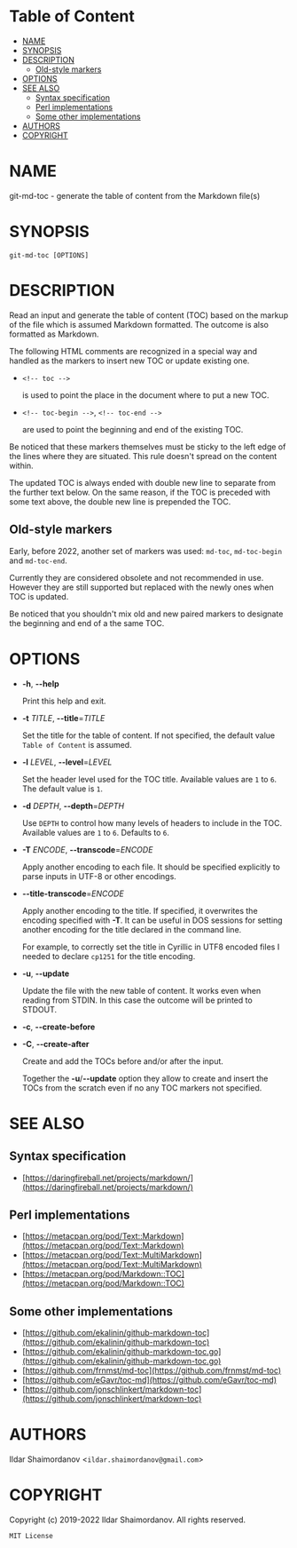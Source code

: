 <!-- toc-begin -->
# Table of Content
* [NAME](#name)
* [SYNOPSIS](#synopsis)
* [DESCRIPTION](#description)
  * [Old-style markers](#old-style-markers)
* [OPTIONS](#options)
* [SEE ALSO](#see-also)
  * [Syntax specification](#syntax-specification)
  * [Perl implementations](#perl-implementations)
  * [Some other implementations](#some-other-implementations)
* [AUTHORS](#authors)
* [COPYRIGHT](#copyright)
<!-- toc-end -->

# NAME

git-md-toc - generate the table of content from the Markdown file(s)

# SYNOPSIS

    git-md-toc [OPTIONS]

# DESCRIPTION

Read an input and generate the table of content (TOC) based on the
markup of the file which is assumed Markdown formatted. The outcome is
also formatted as Markdown.

The following HTML comments are recognized in a special way and handled
as the markers to insert new TOC or update existing one.

- `<!-- toc -->`

    is used to point the place in the document where to put a new TOC.

- `<!-- toc-begin -->`, `<!-- toc-end -->`

    are used to point the beginning and end of the existing TOC.

Be noticed that these markers themselves must be sticky to the left edge
of the lines where they are situated. This rule doesn't spread on the
content within.

The updated TOC is always ended with double new line to separate from
the further text below. On the same reason, if the TOC is preceded with
some text above, the double new line is prepended the TOC.

## Old-style markers

Early, before 2022, another set of markers was used: `md-toc`, `md-toc-begin` and `md-toc-end`.

Currently they are considered obsolete and not recommended in use. However they are still supported but replaced with the newly ones when TOC is updated.

Be noticed that you shouldn't mix old and new paired markers to designate the beginning and end of a the same TOC.

# OPTIONS

- **-h**, **--help**

    Print this help and exit.

- **-t** _TITLE_, **--title**=_TITLE_

    Set the title for the table of content. If not specified, the default
    value `Table of Content` is assumed.

- **-l** _LEVEL_, **--level**=_LEVEL_

    Set the header level used for the TOC title. Available values are `1`
    to `6`. The default value is `1`.

- **-d** _DEPTH_, **--depth**=_DEPTH_

    Use `DEPTH` to control how many levels of headers to include in the
    TOC. Available values are `1` to `6`. Defaults to `6`.

- **-T** _ENCODE_, **--transcode**=_ENCODE_

    Apply another encoding to each file. It should be specified explicitly to
    parse inputs in UTF-8 or other encodings.

- **--title-transcode**=_ENCODE_

    Apply another encoding to the title. If specified, it overwrites the
    encoding specified with **-T**. It can be useful in DOS sessions for
    setting another encoding for the title declared in the command line.

    For example, to correctly set the title in Cyrillic in UTF8 encoded
    files I needed to declare `cp1251` for the title encoding.

- **-u**, **--update**

    Update the file with the new table of content. It works even when reading
    from STDIN. In this case the outcome will be printed to STDOUT.

- **-c**, **--create-before**
- **-C**, **--create-after**

    Create and add the TOCs before and/or after the input.

    Together the **-u**/**--update** option they allow to create and insert
    the TOCs from the scratch even if no any TOC markers not specified.

# SEE ALSO

## Syntax specification

- [https://daringfireball.net/projects/markdown/](https://daringfireball.net/projects/markdown/)

## Perl implementations

- [https://metacpan.org/pod/Text::Markdown](https://metacpan.org/pod/Text::Markdown)
- [https://metacpan.org/pod/Text::MultiMarkdown](https://metacpan.org/pod/Text::MultiMarkdown)
- [https://metacpan.org/pod/Markdown::TOC](https://metacpan.org/pod/Markdown::TOC)

## Some other implementations

- [https://github.com/ekalinin/github-markdown-toc](https://github.com/ekalinin/github-markdown-toc)
- [https://github.com/ekalinin/github-markdown-toc.go](https://github.com/ekalinin/github-markdown-toc.go)
- [https://github.com/frnmst/md-toc](https://github.com/frnmst/md-toc)
- [https://github.com/eGavr/toc-md](https://github.com/eGavr/toc-md)
- [https://github.com/jonschlinkert/markdown-toc](https://github.com/jonschlinkert/markdown-toc)

# AUTHORS

Ildar Shaimordanov <`ildar.shaimordanov@gmail.com`>

# COPYRIGHT

Copyright (c) 2019-2022 Ildar Shaimordanov. All rights reserved.

    MIT License
